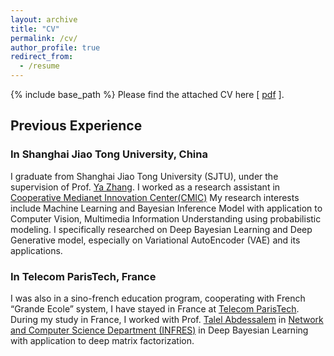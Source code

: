```yaml
---
layout: archive
title: "CV"
permalink: /cv/
author_profile: true
redirect_from:
  - /resume
---
```


{% include base_path %}
Please find the attached CV here \[ [pdf](https://JegZheng.github.io/files/cv.pdf) \].

## Previous Experience

### In Shanghai Jiao Tong University, China
I graduate from Shanghai Jiao Tong University (SJTU), under the supervision of Prof. [Ya Zhang](https://ir.sjtu.edu.cn:18080/~yazhang/).  I worked as a research assistant in [Cooperative Medianet Innovation Center(CMIC)](https://cmic.sjtu.edu.cn/EN/Default.aspx)
My research interests include Machine Learning and Bayesian Inference Model with application to Computer Vision, Multimedia
Information Understanding using probabilistic modeling. I specifically researched on Deep Bayesian Learning and Deep Generative model, especially on
Variational AutoEncoder (VAE) and its applications.


### In Telecom ParisTech, France
I was also in a sino-french education program, cooperating with French “Grande Ecole” system, I have stayed in France at [Telecom ParisTech](https://www.telecom-paristech.fr/eng). During my study in France, I worked with Prof. [Talel Abdessalem](https://bdmi.wp.imt.fr/holder/) in [Network and Computer Science Department (INFRES)](https://www.infres.telecom-paristech.fr/wp/) in Deep Bayesian Learning with application to deep matrix factorization.
